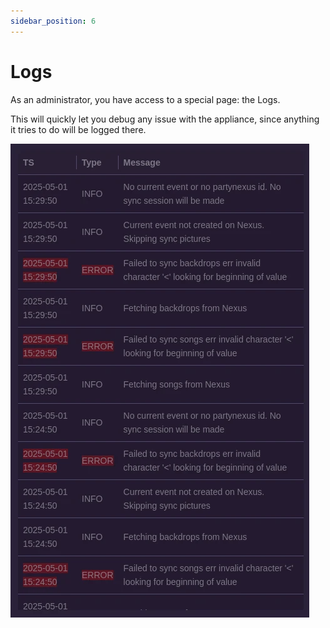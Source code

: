 ```yaml
---
sidebar_position: 6
---
```


# Logs

As an administrator, you have access to a special page: the Logs.

This will quickly let you debug any issue with the appliance, since anything it tries to do will be logged there.

![Log page](pictures/logs_page.webp)